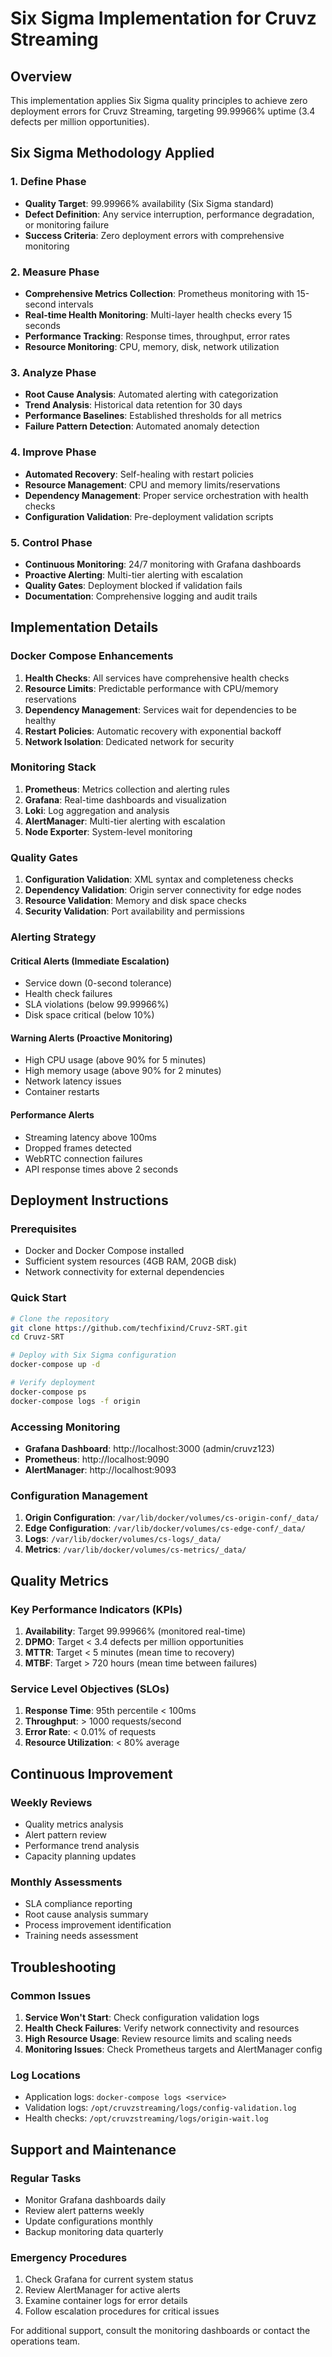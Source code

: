 # Six Sigma Implementation for Cruvz Streaming

## Overview

This implementation applies Six Sigma quality principles to achieve zero deployment errors for Cruvz Streaming, targeting 99.99966% uptime (3.4 defects per million opportunities).

## Six Sigma Methodology Applied

### 1. Define Phase
- **Quality Target**: 99.99966% availability (Six Sigma standard)
- **Defect Definition**: Any service interruption, performance degradation, or monitoring failure
- **Success Criteria**: Zero deployment errors with comprehensive monitoring

### 2. Measure Phase
- **Comprehensive Metrics Collection**: Prometheus monitoring with 15-second intervals
- **Real-time Health Monitoring**: Multi-layer health checks every 15 seconds
- **Performance Tracking**: Response times, throughput, error rates
- **Resource Monitoring**: CPU, memory, disk, network utilization

### 3. Analyze Phase
- **Root Cause Analysis**: Automated alerting with categorization
- **Trend Analysis**: Historical data retention for 30 days
- **Performance Baselines**: Established thresholds for all metrics
- **Failure Pattern Detection**: Automated anomaly detection

### 4. Improve Phase
- **Automated Recovery**: Self-healing with restart policies
- **Resource Management**: CPU and memory limits/reservations
- **Dependency Management**: Proper service orchestration with health checks
- **Configuration Validation**: Pre-deployment validation scripts

### 5. Control Phase
- **Continuous Monitoring**: 24/7 monitoring with Grafana dashboards
- **Proactive Alerting**: Multi-tier alerting with escalation
- **Quality Gates**: Deployment blocked if validation fails
- **Documentation**: Comprehensive logging and audit trails

## Implementation Details

### Docker Compose Enhancements

1. **Health Checks**: All services have comprehensive health checks
2. **Resource Limits**: Predictable performance with CPU/memory reservations
3. **Dependency Management**: Services wait for dependencies to be healthy
4. **Restart Policies**: Automatic recovery with exponential backoff
5. **Network Isolation**: Dedicated network for security

### Monitoring Stack

1. **Prometheus**: Metrics collection and alerting rules
2. **Grafana**: Real-time dashboards and visualization
3. **Loki**: Log aggregation and analysis
4. **AlertManager**: Multi-tier alerting with escalation
5. **Node Exporter**: System-level monitoring

### Quality Gates

1. **Configuration Validation**: XML syntax and completeness checks
2. **Dependency Validation**: Origin server connectivity for edge nodes
3. **Resource Validation**: Memory and disk space checks
4. **Security Validation**: Port availability and permissions

### Alerting Strategy

#### Critical Alerts (Immediate Escalation)
- Service down (0-second tolerance)
- Health check failures
- SLA violations (below 99.99966%)
- Disk space critical (below 10%)

#### Warning Alerts (Proactive Monitoring)
- High CPU usage (above 90% for 5 minutes)
- High memory usage (above 90% for 2 minutes)
- Network latency issues
- Container restarts

#### Performance Alerts
- Streaming latency above 100ms
- Dropped frames detected
- WebRTC connection failures
- API response times above 2 seconds

## Deployment Instructions

### Prerequisites
- Docker and Docker Compose installed
- Sufficient system resources (4GB RAM, 20GB disk)
- Network connectivity for external dependencies

### Quick Start
```bash
# Clone the repository
git clone https://github.com/techfixind/Cruvz-SRT.git
cd Cruvz-SRT

# Deploy with Six Sigma configuration
docker-compose up -d

# Verify deployment
docker-compose ps
docker-compose logs -f origin
```

### Accessing Monitoring

- **Grafana Dashboard**: http://localhost:3000 (admin/cruvz123)
- **Prometheus**: http://localhost:9090
- **AlertManager**: http://localhost:9093

### Configuration Management

1. **Origin Configuration**: `/var/lib/docker/volumes/cs-origin-conf/_data/`
2. **Edge Configuration**: `/var/lib/docker/volumes/cs-edge-conf/_data/`
3. **Logs**: `/var/lib/docker/volumes/cs-logs/_data/`
4. **Metrics**: `/var/lib/docker/volumes/cs-metrics/_data/`

## Quality Metrics

### Key Performance Indicators (KPIs)

1. **Availability**: Target 99.99966% (monitored real-time)
2. **DPMO**: Target < 3.4 defects per million opportunities
3. **MTTR**: Target < 5 minutes (mean time to recovery)
4. **MTBF**: Target > 720 hours (mean time between failures)

### Service Level Objectives (SLOs)

1. **Response Time**: 95th percentile < 100ms
2. **Throughput**: > 1000 requests/second
3. **Error Rate**: < 0.01% of requests
4. **Resource Utilization**: < 80% average

## Continuous Improvement

### Weekly Reviews
- Quality metrics analysis
- Alert pattern review
- Performance trend analysis
- Capacity planning updates

### Monthly Assessments
- SLA compliance reporting
- Root cause analysis summary
- Process improvement identification
- Training needs assessment

## Troubleshooting

### Common Issues

1. **Service Won't Start**: Check configuration validation logs
2. **Health Check Failures**: Verify network connectivity and resources
3. **High Resource Usage**: Review resource limits and scaling needs
4. **Monitoring Issues**: Check Prometheus targets and AlertManager config

### Log Locations

- Application logs: `docker-compose logs <service>`
- Validation logs: `/opt/cruvzstreaming/logs/config-validation.log`
- Health checks: `/opt/cruvzstreaming/logs/origin-wait.log`

## Support and Maintenance

### Regular Tasks
- Monitor Grafana dashboards daily
- Review alert patterns weekly  
- Update configurations monthly
- Backup monitoring data quarterly

### Emergency Procedures
1. Check Grafana for current system status
2. Review AlertManager for active alerts
3. Examine container logs for error details
4. Follow escalation procedures for critical issues

For additional support, consult the monitoring dashboards or contact the operations team.
